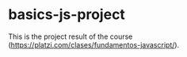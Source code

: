 # basics-js-project
This is the project result of the course (https://platzi.com/clases/fundamentos-javascript/).
